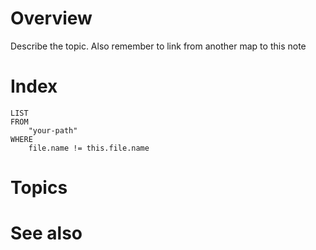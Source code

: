 # Overview
Describe the topic. Also remember to link from another map to this note

# Index
```dataview
LIST
FROM
	"your-path"
WHERE
	file.name != this.file.name
```

# Topics

# See also